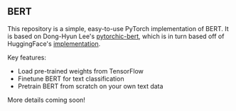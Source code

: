 ## BERT
This repository is a simple, easy-to-use PyTorch implementation of BERT. It is based on Dong-Hyun Lee's [pytorchic-bert](#somelink), which is in turn based off of HuggingFace's [implementation](#somelink). 

Key features: 
 * Load pre-trained weights from TensorFlow
 * Finetune BERT for text classification
 * Pretrain BERT from scratch on your own text data

More details coming soon!